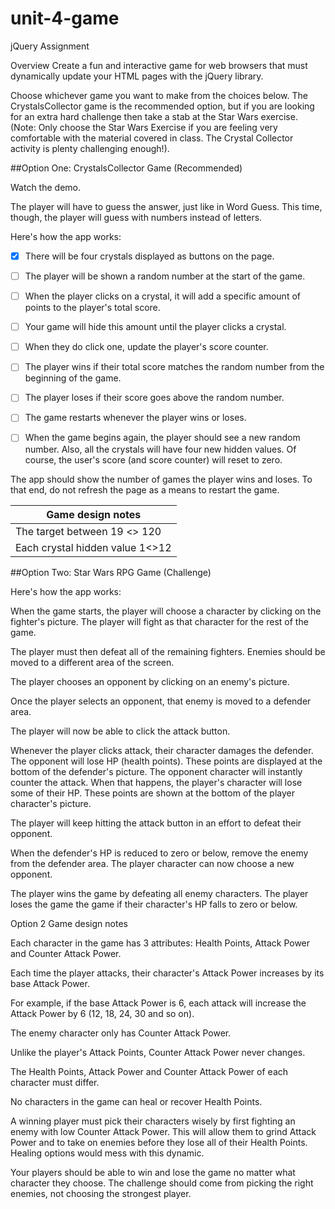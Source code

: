 # unit-4-game
jQuery Assignment

Overview
Create a fun and interactive game for web browsers that must dynamically update your HTML pages with the jQuery library.

Choose whichever game you want to make from the choices below. The CrystalsCollector game is the recommended option, but if you are looking for an extra hard challenge then take a stab at the Star Wars exercise. (Note: Only choose the Star Wars Exercise if you are feeling very comfortable with the material covered in class. The Crystal Collector activity is plenty challenging enough!).

##Option One: CrystalsCollector Game (Recommended)

Watch the demo.

The player will have to guess the answer, just like in Word Guess. This time, though, the player will guess with numbers instead of letters.


Here's how the app works:

- [X] There will be four crystals displayed as buttons on the page.
- [ ] The player will be shown a random number at the start of the game.
- [ ] When the player clicks on a crystal, it will add a specific amount of points to the player's total score.
- [ ] Your game will hide this amount until the player clicks a crystal.
- [ ] When they do click one, update the player's score counter.
- [ ] The player wins if their total score matches the random number from the beginning of the game.
- [ ] The player loses if their score goes above the random number.
- [ ] The game restarts whenever the player wins or loses.
- [ ] When the game begins again, the player should see a new random number. Also, all the crystals will have four new hidden values. Of       course, the user's score (and score counter) will reset to zero.


The app should show the number of games the player wins and loses. To that end, do not refresh the page as a means to restart the game.

Game design notes|
-----------------|
The target between 19 <> 120|
Each crystal hidden value 1<>12|



##Option Two: Star Wars RPG Game (Challenge)


Here's how the app works:

When the game starts, the player will choose a character by clicking on the fighter's picture. The player will fight as that character for the rest of the game.


The player must then defeat all of the remaining fighters. Enemies should be moved to a different area of the screen.


The player chooses an opponent by clicking on an enemy's picture.


Once the player selects an opponent, that enemy is moved to a defender area.


The player will now be able to click the attack button.

Whenever the player clicks attack, their character damages the defender. The opponent will lose HP (health points). These points are displayed at the bottom of the defender's picture.
The opponent character will instantly counter the attack. When that happens, the player's character will lose some of their HP. These points are shown at the bottom of the player character's picture.

The player will keep hitting the attack button in an effort to defeat their opponent.

When the defender's HP is reduced to zero or below, remove the enemy from the defender area. The player character can now choose a new opponent.


The player wins the game by defeating all enemy characters. The player loses the game the game if their character's HP falls to zero or below.



Option 2 Game design notes


Each character in the game has 3 attributes: Health Points, Attack Power and Counter Attack Power.


Each time the player attacks, their character's Attack Power increases by its base Attack Power.

For example, if the base Attack Power is 6, each attack will increase the Attack Power by 6 (12, 18, 24, 30 and so on).



The enemy character only has Counter Attack Power.

Unlike the player's Attack Points, Counter Attack Power never changes.



The Health Points, Attack Power and Counter Attack Power of each character must differ.


No characters in the game can heal or recover Health Points.

A winning player must pick their characters wisely by first fighting an enemy with low Counter Attack Power. This will allow them to grind Attack Power and to take on enemies before they lose all of their Health Points. Healing options would mess with this dynamic.



Your players should be able to win and lose the game no matter what character they choose. The challenge should come from picking the right enemies, not choosing the strongest player.



